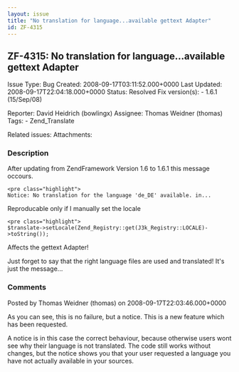 ```yaml
---
layout: issue
title: "No translation for language...available gettext Adapter"
id: ZF-4315
---
```


ZF-4315: No translation for language...available gettext Adapter
----------------------------------------------------------------

 Issue Type: Bug Created: 2008-09-17T03:11:52.000+0000 Last Updated: 2008-09-17T22:04:18.000+0000 Status: Resolved Fix version(s): - 1.6.1 (15/Sep/08)
 
 Reporter:  David Heidrich (bowlingx)  Assignee:  Thomas Weidner (thomas)  Tags: - Zend\_Translate
 
 Related issues: 
 Attachments: 
### Description

After updating from ZendFramework Version 1.6 to 1.6.1 this message occours.

 
    <pre class="highlight">
    Notice: No translation for the language 'de_DE' available. in...


Reproducable only if I manually set the locale

 
    <pre class="highlight">
    $translate->setLocale(Zend_Registry::get(J3k_Registry::LOCALE)->toString());


Affects the gettext Adapter!

Just forget to say that the right language files are used and translated! It's just the message...

 

 

### Comments

Posted by Thomas Weidner (thomas) on 2008-09-17T22:03:46.000+0000

As you can see, this is no failure, but a notice. This is a new feature which has been requested.

A notice is in this case the correct behaviour, because otherwise users wont see why their language is not translated. The code still works without changes, but the notice shows you that your user requested a language you have not actually available in your sources.

 

 